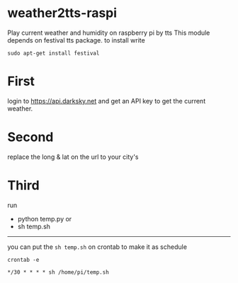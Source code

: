 # weather2tts-raspi
Play current weather and humidity on raspberry pi by tts
This module depends on festival tts package.
to install write 

`sudo apt-get install festival`

# First
login to https://api.darksky.net and get an API key to get the current weather.

# Second
replace the long & lat on the url to your city's

# Third 
run
- python temp.py
or
- sh temp.sh
---
you can put the `sh temp.sh` on crontab to make it as schedule 

`crontab -e`

`*/30 * * * * sh /home/pi/temp.sh`
